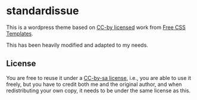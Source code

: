 standardissue
=============

This is a wordpress theme based on [CC-by licensed][CC-by] work from
[Free CSS Templates][orig].

This has been heavily modified and adapted to my needs.

License
-------
You are free to reuse it under a [CC-by-sa license][CC-by-sa], i.e., you
are able to use it freely, but you have to credit both me and the original
author, and when redistributing your own copy, it needs to be under the same
license as this.

[CC-by]: http://creativecommons.org/licenses/by/2.5/
[CC-by-sa]: http://creativecommons.org/licenses/by-sa/3.0/
[orig]: http://www.freecsstemplates.org/preview/standardissue

